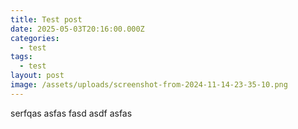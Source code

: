 ```yaml
---
title: Test post
date: 2025-05-03T20:16:00.000Z
categories:
  - test
tags:
  - test
layout: post
image: /assets/uploads/screenshot-from-2024-11-14-23-35-10.png
---
```

serfqas asfas fasd asdf asfas
